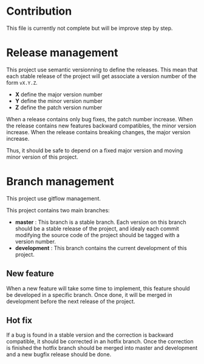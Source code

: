 # Contribution

This file is currently not complete but will be improve step by step.

# Release management

This project use semantic versionning to define the releases. This mean that each stable release of the project will get associate a version number of the form `vX.Y.Z`. 

- **X** define the major version number
- **Y** define the minor version number 
- **Z** define the patch version number

When a release contains only bug fixes, the patch number increase. When the release contains new features backward compatibles, the minor version increase. When the release contains breaking changes, the major version increase. 

Thus, it should be safe to depend on a fixed major version and moving minor version of this project.

# Branch management 

This project use gitflow management.

This project contains two main branches:
- **master** : This branch is a stable branch. Each version on this branch should be a stable release of the project, and idealy each commit modifying the source code of the project should be tagged with a version number.
- **development** : This branch contains the current development of this project. 

## New feature 

When a new feature will take some time to implement, this feature should be developed in a specific branch. Once done, it will be merged in development before the next release of the project.

## Hot fix

If a bug is found in a stable version and the correction is backward compatible, it should be corrected in an hotfix branch. Once the correction is finished the hotfix branch should be merged into master and development and a new bugfix release should be done.